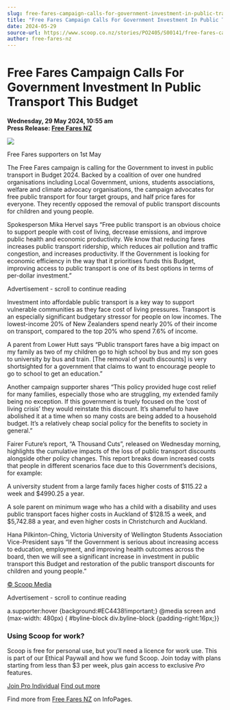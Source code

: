 ```yaml
---
slug: free-fares-campaign-calls-for-government-investment-in-public-transport-this-budget
title: "Free Fares Campaign Calls For Government Investment In Public Transport This Budget"
date: 2024-05-29
source-url: https://www.scoop.co.nz/stories/PO2405/S00141/free-fares-campaign-calls-for-government-investment-in-public-transport-this-budget.htm
author: free-fares-nz
---
```

Free Fares Campaign Calls For Government Investment In Public Transport This Budget
===================================================================================

**Wednesday, 29 May 2024, 10:55 am**  
**Press Release: [Free Fares NZ](https://info.scoop.co.nz/Free_Fares_NZ)**

![](https://img.scoop.co.nz/stories/images/2405/xtbly1i-djdofnu6.jpg)

Free Fares supporters on 1st May

The Free Fares campaign is calling for the Government to invest in public transport in Budget 2024. Backed by a coalition of over one hundred organisations including Local Government, unions, students associations, welfare and climate advocacy organisations, the campaign advocates for free public transport for four target groups, and half price fares for everyone. They recently opposed the removal of public transport discounts for children and young people.

Spokesperson Mika Hervel says “Free public transport is an obvious choice to support people with cost of living, decrease emissions, and improve public health and economic productivity. We know that reducing fares increases public transport ridership, which reduces air pollution and traffic congestion, and increases productivity. If the Government is looking for economic efficiency in the way that it prioritises funds this Budget, improving access to public transport is one of its best options in terms of per-dollar investment.”

Advertisement - scroll to continue reading





Investment into affordable public transport is a key way to support vulnerable communities as they face cost of living pressures. Transport is an especially significant budgetary stressor for people on low incomes. The lowest-income 20% of New Zealanders spend nearly 20% of their income on transport, compared to the top 20% who spend 7.6% of income.

A parent from Lower Hutt says “Public transport fares have a big impact on my family as two of my children go to high school by bus and my son goes to university by bus and train. \[The removal of youth discounts\] is very shortsighted for a government that claims to want to encourage people to go to school to get an education.”

Another campaign supporter shares “This policy provided huge cost relief for many families, especially those who are struggling, my extended family being no exception. If this government is truely focused on the ‘cost of living crisis’ they would reinstate this discount. It’s shameful to have abolished it at a time when so many costs are being added to a household budget. It’s a relatively cheap social policy for the benefits to society in general.”

Fairer Future’s report, “A Thousand Cuts”, released on Wednesday morning, highlights the cumulative impacts of the loss of public transport discounts alongside other policy changes. This report breaks down increased costs that people in different scenarios face due to this Government’s decisions, for example:

A university student from a large family faces higher costs of $115.22 a week and $4990.25 a year.

A sole parent on minimum wage who has a child with a disability and uses public transport faces higher costs in Auckland of $128.15 a week, and $5,742.88 a year, and even higher costs in Christchurch and Auckland.

Hana Pilkinton-Ching, Victoria University of Wellington Students Association Vice-President says “If the Government is serious about increasing access to education, employment, and improving health outcomes across the board, then we will see a significant increase in investment in public transport this Budget and restoration of the public transport discounts for children and young people.”

[© Scoop Media](http://www.scoop.co.nz/about/terms.html)  

Advertisement - scroll to continue reading



a.supporter:hover {background:#EC4438!important;} @media screen and (max-width: 480px) { #byline-block div.byline-block {padding-right:16px;}}

### Using Scoop for work?

Scoop is free for personal use, but you’ll need a licence for work use. This is part of our Ethical Paywall and how we fund Scoop. Join today with plans starting from less than $3 per week, plus gain access to exclusive _Pro_ features.  
  
[Join Pro Individual](https://pro.scoop.co.nz/Individual/?from=ProIn24) [Find out more](https://pro.scoop.co.nz/using-scoop-for-work/?from=ProIn24)

Find more from [Free Fares NZ](https://info.scoop.co.nz/Free_Fares_NZ) on InfoPages.